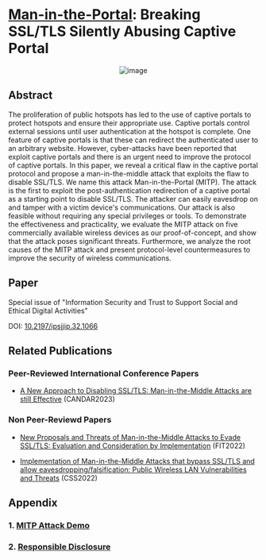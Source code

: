 # [Man-in-the-Portal](https://man-in-the-portal.github.io/): Breaking SSL/TLS Silently Abusing Captive Portal

<p align="center">
<img src="https://github.com/user-attachments/assets/24914c40-313d-4e6e-97fa-817e0326cb3b" alt="image"/>
</p>


## Abstract

The proliferation of public hotspots has led to the use of captive portals to protect hotspots and ensure their appropriate use. Captive portals control external sessions until user authentication at the hotspot is complete. One feature of captive portals is that these can redirect the authenticated user to an arbitrary website. However, cyber-attacks have been reported that exploit captive portals and there is an urgent need to improve the protocol of captive portals. In this paper, we reveal a critical flaw in the captive portal protocol and propose a man-in-the-middle attack that exploits the flaw to disable SSL/TLS. We name this attack Man-in-the-Portal (MITP). The attack is the first to exploit the post-authentication redirection of a captive portal as a starting point to disable SSL/TLS. The attacker can easily eavesdrop on and tamper with a victim device's communications. Our attack is also feasible without requiring any special privileges or tools. To demonstrate the effectiveness and practicality, we evaluate the MITP attack on five commercially available wireless devices as our proof-of-concept, and show that the attack poses significant threats. Furthermore, we analyze the root causes of the MITP attack and present protocol-level countermeasures to improve the security of wireless communications.

## Paper

Special issue of "Information Security and Trust to Support Social and Ethical Digital Activities"

DOI: [10.2197/ipsjjip.32.1066](https://doi.org/10.2197/ipsjjip.32.1066)

## Related Publications

### Peer-Reviewed International Conference Papers

- [A New Approach to Disabling SSL/TLS: Man-in-the-Middle Attacks are still Effective](https://ieeexplore.ieee.org/document/10406178) (CANDAR2023)

### Non Peer-Reviewd Papers

- [New Proposals and Threats of Man-in-the-Middle Attacks to Evade SSL/TLS: Evaluation and Consideration by Implementation](https://jglobal.jst.go.jp/detail?JGLOBAL_ID=202202236004551288) (FIT2022)

- [Implementation of Man-in-the-Middle Attacks that bypass SSL/TLS and allow eavesdropping/falsification: Public Wireless LAN Vulnerabilities and Threats](https://cir.nii.ac.jp/crid/1050013087466839168) (CSS2022)

## Appendix

### 1. [MITP Attack Demo](./video/mitp_attacks_demo_en.mp4)

### 2. [Responsible Disclosure](./disclosure/README.md)
